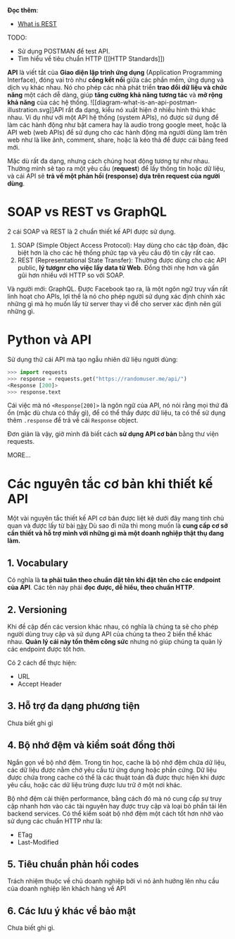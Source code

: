 **Đọc thêm**:
- [What is REST](https://restfulapi.net/) 

TODO: 
- Sử dụng POSTMAN để test API.
- Tìm hiểu về tiêu chuẩn HTTP ([[HTTP Standards]])

**API** là viết tắt của **Giao diện lập trình ứng dụng** (Application Programming Interface), đóng vai trò như **cổng kết nối** giữa các phần mềm, ứng dụng và dịch vụ khác nhau. Nó cho phép các nhà phát triển **trao đổi dữ liệu và chức năng** một cách dễ dàng, giúp **tăng cường khả năng tương tác** và **mở rộng khả năng** của các hệ thống.
![[diagram-what-is-an-api-postman-illustration.svg]]API rất đa dạng, kiểu nó xuất hiện ở nhiều hình thù khác nhau. Ví dụ như với một API hệ thống (system APIs), nó được sử dụng để làm các hành động như bật camera hay là audio trong google meet, hoặc là API web (web APIs) để sử dụng cho các hành động mà người dùng làm trên web như là like ảnh, comment, share, hoặc là kéo thả để được cái bảng feed mới. 

Mặc dù rất đa dạng, nhưng cách chúng hoạt động tương tự như nhau. Thường mình sẽ tạo ra một yêu cầu (**request**) để lấy thông tin hoặc dữ liệu, và cái API sẽ **trả về một phản hồi (response) dựa trên request của người dùng**. 

# SOAP vs REST vs GraphQL

2 cái SOAP và REST là 2 chuẩn thiết kế API được sử dụng. 
1. SOAP (Simple Object Access Protocol): Hay dùng cho các tập đoàn, đặc biệt hơn là cho các hệ thống phức tạp và yêu cầu độ tin cậy rất cao. 
2.  REST (Representational State Transfer): Thường được dùng cho các API public, **lý tươgnr cho việc lấy data từ Web**. Đồng thời nhẹ hơn và gần gũi hơn nhiều với HTTP so với SOAP. 

Và người mới: GraphQL. Được Facebook tạo ra, là một ngôn ngữ truy vấn rất linh hoạt cho APIs, lợi thế là nó cho phép người sử dụng xác định chính xác những gì mà họ muốn lấy từ server thay vì để cho server xác định nên gửi những gì. 

# Python và API

Sử dụng thử cái API mà tạo ngẫu nhiên dữ liệu người dùng:
```python
>>> import requests
>>> response = requests.get("https://randomuser.me/api/")
<Response [200]>
>>> response.text
```
Cái việc mà nó `<Response[200]>` là ngôn ngữ của API, nó nói rằng mọi thứ đã ổn (mặc dù chưa có thấy gì), để có thể thấy được dữ liệu, ta có thể sử dụng thêm `.response` để trả về cái `Response` object. 

Đơn giản là vậy, giờ mình đã biết cách **sử dụng API cơ bản** bằng thư viện requests. 

MORE...

# Các nguyên tắc cơ bản khi thiết kế API 

Một vài nguyên tắc thiết kế API cơ bản được liệt kê dưới đây mang tính chủ quan và được lấy từ bài [này](https://sagaratechnology.medium.com/the-basic-principles-of-api-application-programming-interface-d28dbd50798) Dù sao đi nữa thì mong muốn là **cung cấp cơ sở cần thiết và hỗ trợ mình với những gì mà một doanh nghiệp thật thụ đang làm.**

## 1. Vocabulary

Có nghĩa là **ta phải tuân theo chuẩn đặt tên khi đặt tên cho các endpoint của API**. Các tên này phải **đọc được, dễ hiểu, theo chuẩn HTTP**.

## 2. Versioning

Khi đề cập đến các version khác nhau, có nghĩa là chúng ta sẽ cho phép người dùng truy cập và sử dụng API của chúng ta theo 2 biến thể khác nhau. **Quản lý cái này tốn thêm công sức** nhưng nó giúp chúng ta quản lý các endpoint được tốt hơn. 

Có 2 cách để thực hiện:
- URL
- Accept Header

## 3. Hỗ trợ đa dạng phương tiện

Chưa biết ghi gì

## 4. Bộ nhớ đệm và kiểm soát đồng thời 

Ngắn gọn về bộ nhớ đệm. Trong tin học, cache là bộ nhớ đệm chứa dữ liệu, các dữ liệu được nằm chờ yêu cầu từ ứng dụng hoặc phần cứng. Dữ liệu được chứa trong cache có thể là các thuật toán đã được thực hiện khi được yêu cầu, hoặc các dữ liệu trùng được lưu trữ ở một nơi khác. 

Bộ nhớ đệm cải thiện performance, bằng cách đó mà nó cung cấp sự truy cập nhanh hơn vào các tài nguyên hay được truy cập và loại bỏ phần tải lên backend services. Có thể kiểm soát bộ nhớ đệm một cách tốt hơn nhờ vào sử dụng các chuẩn HTTP như là:
- ETag 
- Last-Modified

## 5. Tiêu chuẩn phản hồi codes

Trách nhiệm thuộc về chủ doanh nghiệp bởi vì nó ảnh hưởng lên nhu cầu của doanh nghiệp lên khách hàng về API

## 6. Các lưu ý khác về bảo mật

Chưa biết ghi gì. 